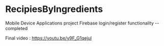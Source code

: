 # RecipiesByIngredients
Mobile Device Applications project
Firebase login/register functionality -- completed


Final video : https://youtu.be/y9F_G1qejul
